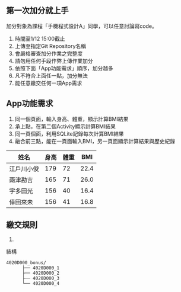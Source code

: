 ## 第一次加分就上手
加分對象為課程「手機程式設計A」同學，可以任意討論寫code。

1. 時間至1/12 15:00截止
2. 上傳至指定Git Repository名稱
3. 會嚴格審查加分作業之完整度
4. 請勿用任何手段作弊上傳作業加分
5. 依照下面「App功能需求」順序，加分越多
6. 凡不符合上面任一點，加分無法
7. 能任意繳交任何一項App需求


## App功能需求

1. 同一個頁面，輸入身高、體重，顯示計算BMI結果
2. 承上點，在第二個Activity顯示計算BMI結果
3. 同一頁個面，利用SQLite記錄每次計算BMI結果
4. 融合前三點，能在一頁面輸入BMI，另一頁面顯示計算結果與歷史紀錄


姓名 | 身高 | 體重 | BMI|
--- | --- | ----- | --- |
江戶川小俊 | 179  | 72 | 22.4 |
兩津勘吉  | 165 | 71 | 26.0 |
宇多田光  | 156 | 40 | 16.4 |
倖田來未  | 156 | 41 | 16.8 |

## 繳交規則

1. 


結構


```
4020D000_bonus/
      ├── 4020D000_1
      ├── 4020D000_2
      ├── 4020D000_3
      └── 4020D000_4
```
